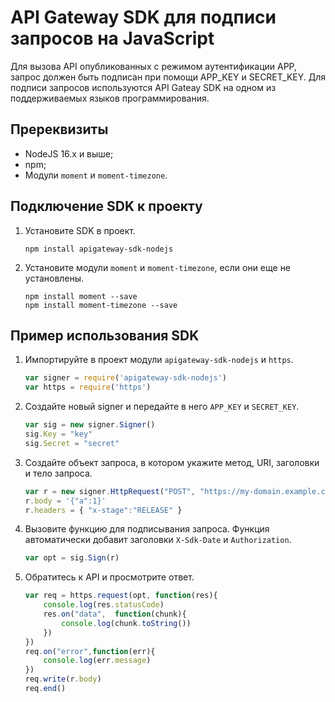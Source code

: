# API Gateway SDK для подписи запросов на JavaScript

Для вызова API опубликованных c режимом аутентификации APP, запрос должен быть подписан при помощи APP_KEY и SECRET_KEY.
Для подписи запросов используются API Gateay SDK на одном из поддерживаемых языков программирования.

## Пререквизиты

* NodeJS 16.x и выше;
* npm;
* Модули `moment` и `moment-timezone`.

## Подключение SDK к проекту

1. Установите SDK в проект.
    ```shell
	npm install apigateway-sdk-nodejs
    ```

2. Установите модули `moment` и `moment-timezone`, если они еще не установлены.
	```shell
	npm install moment --save
	npm install moment-timezone --save
    ```

## Пример использования SDK

1. Импортируйте в проект модули `apigateway-sdk-nodejs` и `https`.
	```js
	var signer = require('apigateway-sdk-nodejs')
	var https = require('https')
    ```

2. Создайте новый signer и передайте в него `APP_KEY` и `SECRET_KEY`.
    ```js
	var sig = new signer.Signer()
	sig.Key = "key"
	sig.Secret = "secret"
    ```

3. Создайте объект запроса, в котором укажите метод, URI, заголовки и тело запроса.
    ```js
	var r = new signer.HttpRequest("POST", "https://my-domain.example.com/v1/test");
	r.body = '{"a":1}'
	r.headers = { "x-stage":"RELEASE" }
    ```
  
4. Вызовите функцию для подписывания запроса. Функция автоматически добавит заголовки `X-Sdk-Date` и `Authorization`.
    ```js
	var opt = sig.Sign(r)
    ```

5. Обратитесь к API и просмотрите ответ.
    ```js
	var req = https.request(opt, function(res){
		console.log(res.statusCode)  
		res.on("data",  function(chunk){
			console.log(chunk.toString())
		})
	})
	req.on("error",function(err){
		console.log(err.message)
	})
	req.write(r.body)
	req.end()
    ```
